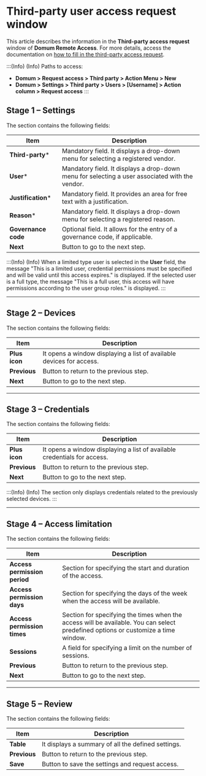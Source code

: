 # Third-party user access request window

<!-- Fix link -->
This article describes the information in the **Third-party access request** window of **Domum Remote Access**. For more details, access the documentation on [how to fill in the third-party access request](/v3-33/docs/domum-how-to-fill-in-the-access-request-to-third-party-users).

<!-- Fix callout -->
:::(Info) (Info)
Paths to access:

- **Domum > Request access > Third party > Action Menu > New**
- **Domum > Settings > Third party > Users > [Username] > Action column > Request access**
:::

## Stage 1 – Settings

The section contains the following fields:

| Item | Description |
| --- | --- |
| **Third-party*** | Mandatory field. It displays a drop-down menu for selecting a registered vendor. |
| **User*** | Mandatory field. It displays a drop-down menu for selecting a user associated with the vendor. |
| **Justification*** | Mandatory field. It provides an area for free text with a justification. |
| **Reason*** | Mandatory field. It displays a drop-down menu for selecting a registered reason. |
| **Governance code** | Optional field. It allows for the entry of a governance code, if applicable. |
| **Next** | Button to go to the next step. |

<!-- Fix callout -->
:::(Info) (Info)
When a limited type user is selected in the **User** field, the message "This is a limited user, credential permissions must be specified and will be valid until this access expires." is displayed.
If the selected user is a full type, the message "This is a full user, this access will have permissions according to the user group roles." is displayed.
:::

---

## Stage 2 – Devices

The section contains the following fields:

| Item | Description |
| --- | --- |
| **Plus icon** | It opens a window displaying a list of available devices for access. |
| **Previous** | Button to return to the previous step. |
| **Next** | Button to go to the next step. |

---

## Stage 3 – Credentials

The section contains the following fields:

| Item | Description |
| --- | --- |
| **Plus icon** | It opens a window displaying a list of available credentials for access. |
| **Previous** | Button to return to the previous step. |
| **Next** | Button to go to the next step. |

<!-- Fix callout -->
:::(Info) (Info)
The section only displays credentials related to the previously selected devices.
:::

---

## Stage 4 – Access limitation

The section contains the following fields:

| Item | Description |
| --- | --- |
| **Access permission period** | Section for specifying the start and duration of the access. |
| **Access permission days** | Section for specifying the days of the week when the access will be available. |
| **Access permission times** | Section for specifying the times when the access will be available. You can select predefined options or customize a time window. |
| **Sessions** | A field for specifying a limit on the number of sessions. |
| **Previous** | Button to return to the previous step. |
| **Next** | Button to go to the next step. |

---

## Stage 5 – Review

The section contains the following fields:

| Item | Description |
| --- | --- |
| **Table** | It displays a summary of all the defined settings. |
| **Previous** | Button to return to the previous step. |
| **Save** | Button to save the settings and request access. |
